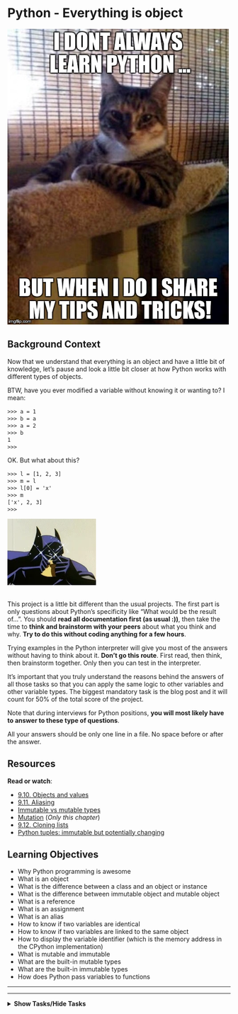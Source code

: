 # Python - Everything is object

<p><img src="./r_208403_QPSN8.jpg" alt="" style="" /><br /></p>

<h2>Background Context</h2>

<p>Now that we understand that everything is an object and have a little bit of knowledge, let&rsquo;s pause and look a little bit closer at how Python works with different types of objects.</p>

<p>BTW, have you ever modified a variable without knowing it or wanting to? I mean:</p>

<pre><code>&gt;&gt;&gt; a = 1
&gt;&gt;&gt; b = a
&gt;&gt;&gt; a = 2
&gt;&gt;&gt; b
1
&gt;&gt;&gt; 
</code></pre>

<p>OK. But what about this?</p>

<pre><code>&gt;&gt;&gt; l = [1, 2, 3]
&gt;&gt;&gt; m = l
&gt;&gt;&gt; l[0] = &#39;x&#39;
&gt;&gt;&gt; m
[&#39;x&#39;, 2, 3]
&gt;&gt;&gt; 
</code></pre>

<p><img src="./giphy.webp" alt="" style="" /><br />
<br /></p>

<p>This project is a little bit different than the usual projects. The first part is only questions about Python&rsquo;s specificity like &ldquo;What would be the result of&hellip;&rdquo;. 
You should <strong>read all documentation first (as usual :))</strong>, then take the time to <strong>think and brainstorm with your peers</strong> about what you think and why. <strong>Try to do this without coding anything for a few hours</strong>.</p>

<p>Trying examples in the Python interpreter will give you most of the answers without having to think about it. <strong>Don&rsquo;t go this route</strong>. First read, then think, then brainstorm together. Only then you can test in the interpreter.</p>

<p>It&rsquo;s important that you truly understand the reasons behind the answers of all those tasks so that you can apply the same logic to other variables and other variable types.
The biggest mandatory task is the blog post and it will count for 50% of the total score of the project.</p>

<p>Note that during interviews for Python positions, <strong>you will most likely have to answer to these type of questions</strong>.</p>

<p>All your answers should be only one line in a file. No space before or after the answer.</p>

## Resources

<p><strong>Read or watch</strong>:</p>

<ul>
<li><a href="http://www.openbookproject.net/thinkcs/python/english2e/ch09.html#objects-and-values" title="9.10. Objects and values" target="_blank">9.10. Objects and values</a> </li>
<li><a href="http://www.openbookproject.net/thinkcs/python/english2e/ch09.html#aliasing" title="9.11. Aliasing" target="_blank">9.11. Aliasing</a> </li>
<li><a href="https://stackoverflow.com/questions/8056130/immutable-vs-mutable-types" title="Immutable vs mutable types" target="_blank">Immutable vs mutable types</a> </li>
<li><a href="http://composingprograms.com/pages/24-mutable-data.html#sequence-objects" title="Mutation" target="_blank">Mutation</a> (<em>Only this chapter</em>)</li>
<li><a href="http://www.openbookproject.net/thinkcs/python/english2e/ch09.html#cloning-lists" title="9.12. Cloning lists" target="_blank">9.12. Cloning lists</a> </li>
<li><a href="http://radar.oreilly.com/2014/10/python-tuples-immutable-but-potentially-changing.html" title="Python tuples: immutable but potentially changing" target="_blank">Python tuples: immutable but potentially changing</a> </li>
</ul>

<h2>Learning Objectives</h2>

<ul>
<li>Why Python programming is awesome</li>
<li>What is an object</li>
<li>What is the difference between a class and an object or instance</li>
<li>What is the difference between immutable object and mutable object</li>
<li>What is a reference</li>
<li>What is an assignment</li>
<li>What is an alias</li>
<li>How to know if two variables are identical</li>
<li>How to know if two variables are linked to the same object</li>
<li>How to display the variable identifier (which is the memory address in the CPython implementation)</li>
<li>What is mutable and immutable</li>
<li>What are the built-in mutable types</li>
<li>What are the built-in immutable types</li>
<li>How does Python pass variables to functions</li>
</ul>

--- 
---

<details>
<summary><strong>Show Tasks/Hide Tasks</strong></summary><br>

# TASKS

# 0. Who am I?
   
<p>What function would you use to print the type of an object?</p>

<p>Write the name of the function in the file, without <code>()</code>.</p>

  </div>

[(answer)](/../0x00-python-hello_world/2-print.py)


# 1. Where are you?

   
<p>How do you get the variable identifier (which is the memory address in the CPython implementation)?</p>

<p>Write the name of the function in the file, without <code>()</code>.</p>

  </div>

[(answer)](./1-answer.txt)


# 2. Right count
   
<p>In the following code, do <code>a</code> and <code>b</code> point to the same object?
Answer with <code>Yes</code> or <code>No</code>.</p>

<pre><code>&gt;&gt;&gt; a = 89
&gt;&gt;&gt; b = 100
</code></pre>

  </div>

[(answer)](./2-answer.txt)


# 3. Right count =
   
<p>In the following code, do <code>a</code> and <code>b</code> point to the same object?
Answer with <code>Yes</code> or <code>No</code>.</p>

<pre><code>&gt;&gt;&gt; a = 89
&gt;&gt;&gt; b = 89
</code></pre>

  </div>

[(answer)](./3-answer.txt)

# 4. Right count =
   
<p>In the following code, do <code>a</code> and <code>b</code> point to the same object?
Answer with <code>Yes</code> or <code>No</code>.</p>

<pre><code>&gt;&gt;&gt; a = 89
&gt;&gt;&gt; b = a
</code></pre>

  </div>

[(answer)](./4-answer.txt)

# 5. Right count =+

<p>In the following code, do <code>a</code> and <code>b</code> point to the same object?
Answer with <code>Yes</code> or <code>No</code>.</p>

<pre><code>&gt;&gt;&gt; a = 89
&gt;&gt;&gt; b = a + 1
</code></pre>

  </div>

[(answer)](./5-answer.txt)


# 6. Is equal
   
<p>What do these 3 lines print?</p>

<pre><code>&gt;&gt;&gt; s1 = &quot;Best School&quot;
&gt;&gt;&gt; s2 = s1
&gt;&gt;&gt; print(s1 == s2)
</code></pre>

  </div>

[(answer)](./6-answer.txt)


# 7. Is the same
    
<p>What do these 3 lines print?</p>

<pre><code>&gt;&gt;&gt; s1 = &quot;Best&quot;
&gt;&gt;&gt; s2 = s1
&gt;&gt;&gt; print(s1 is s2)
</code></pre>

  </div>

[(answer)](./7-answer.txt)


# 8. Is really equal

<p>What do these 3 lines print?</p>

<pre><code>&gt;&gt;&gt; s1 = &quot;Best School&quot;
&gt;&gt;&gt; s2 = &quot;Best School&quot;
&gt;&gt;&gt; print(s1 == s2)
</code></pre>

  </div>

[(answer)](./8-answer.txt)



#  9. Is really the same
   
<p>What do these 3 lines print?</p>

<pre><code>&gt;&gt;&gt; s1 = &quot;Best School&quot;
&gt;&gt;&gt; s2 = &quot;Best School&quot;
&gt;&gt;&gt; print(s1 is s2)
</code></pre>

  </div>

[(answer)](./9-answer.txt)


# 10. And with a list, is it equal
   
<p>What do these 3 lines print?</p>

<pre><code>&gt;&gt;&gt; l1 = [1, 2, 3]
&gt;&gt;&gt; l2 = [1, 2, 3] 
&gt;&gt;&gt; print(l1 == l2)
</code></pre>

  </div>

[(answer)](./10-answer.txt)


# 11. And with a list, is it the same
   
<p>What do these 3 lines print?</p>

<pre><code>&gt;&gt;&gt; l1 = [1, 2, 3]
&gt;&gt;&gt; l2 = [1, 2, 3] 
&gt;&gt;&gt; print(l1 is l2)
</code></pre>

  </div>

[(answer)](./11-answer.txt)

# 12. And with a list, is it really equal
   
<p>What do these 3 lines print?</p>

<pre><code>&gt;&gt;&gt; l1 = [1, 2, 3]
&gt;&gt;&gt; l2 = l1
&gt;&gt;&gt; print(l1 == l2)
</code></pre>

  </div>
  
[(answer)](./12-answer.txt)



# 13. And with a list, is it really the same
    
<p>What do these 3 lines print?</p>

<pre><code>&gt;&gt;&gt; l1 = [1, 2, 3]
&gt;&gt;&gt; l2 = l1
&gt;&gt;&gt; print(l1 is l2)
</code></pre>

  </div>

[(answer)](./13-answer.txt)


# 14. List append
   
    <p>What does this script print?</p>

<pre><code>l1 = [1, 2, 3]
l2 = l1
l1.append(4)
print(l2)
</code></pre>

  </div>

  [(answer)](./14-answer.txt)


# 15. List add
    
<p>What does this script print?</p>

<pre><code>l1 = [1, 2, 3]
l2 = l1
l1 = l1 + [4]
print(l2)
</code></pre>

  </div>

  [(answer)](./15-answer.txt)



# 16. Integer incrementation
    
 <p>What does this script print?</p>

<pre><code>def increment(n):
    n += 1

a = 1
increment(a)
print(a)
</code></pre>

  </div>

[(answer)](./16-answer.txt)


# 17. List incrementation
   
<p>What does this script print?</p>

<pre><code>def increment(n):
    n.append(4)

l = [1, 2, 3]
increment(l)
print(l)
</code></pre>

  </div>

[(answer)](./17-answer.txt)



# 18. List assignation
   
<p>What does this script print?</p>

<pre><code>def assign_value(n, v):
    n = v

l1 = [1, 2, 3]
l2 = [4, 5, 6]
assign_value(l1, l2)
print(l1)
</code></pre>

  </div>

[(answer)](./18-answer.txt)



# 19. Copy a list object
    
<p>Write a function <code>def copy_list(l):</code> that returns a <strong>copy</strong> of a list.</p>

<ul>
<li>The input list can contain any type of objects</li>
<li>Your file should be maximum 3-line long (no documentation needed)</li>
<li>You are not allowed to import any module</li>
</ul>

<pre><code>guillaume@ubuntu:~/0x09$ cat 19-main.py
#!/usr/bin/python3
copy_list = __import__(&#39;19-copy_list&#39;).copy_list

my_list = [1, 2, 3]
print(my_list)

new_list = copy_list(my_list)

print(my_list)
print(new_list)

print(new_list == my_list)
print(new_list is my_list)

guillaume@ubuntu:~/0x09$ ./19-main.py
[1, 2, 3]
[1, 2, 3]
[1, 2, 3]
True
False
guillaume@ubuntu:~/0x09$ wc -l 19-copy_list.py 
3 19-copy_list.py
guillaume@ubuntu:~/0x09$ 
</code></pre>

<p><strong>No test cases needed</strong></p>

  </div>

[(answer)](./19-copy_list.py)


# 20. Tuple or not?
    
<pre><code>a = ()
</code></pre>

<p>Is <code>a</code> a tuple? Answer with <code>Yes</code> or <code>No</code>.</p>

  </div>

[(answer)](./20-answer.txt)


# 21. Tuple or not?
  
<pre><code>a = (1, 2)
</code></pre>

<p>Is <code>a</code> a tuple? Answer with <code>Yes</code> or <code>No</code>.</p>

  </div>

[(answer)](./21-answer.txt)



# 22. Tuple or not?
    
<pre><code>a = (1)
</code></pre>

<p>Is <code>a</code> a tuple? Answer with <code>Yes</code> or <code>No</code>.</p>

  </div>

[(answer)](./22-answer.txt)


# 23. Tuple or not?
    
<pre><code>a = (1, )
</code></pre>

<p>Is <code>a</code> a tuple? Answer with <code>Yes</code> or <code>No</code>.</p>

  </div>

[(answer)](./23-answer.txt)


# 24. Who I am?
    
<p>What does this script print?</p>

<pre><code>a = (1)
b = (1)
a is b
</code></pre>

  </div>

[(answer)](./24-answer.txt)


# 25. Tuple or not
    
<p>What does this script print?</p>

<pre><code>a = (1, 2)
b = (1, 2)
a is b
</code></pre>

  </div>

[(answer)](./25-answer.txt)


# 26. Empty is not empty
    
<p>What does this script print?</p>

<pre><code>a = ()
b = ()
a is b
</code></pre>

  </div>

[(answer)](./26-answer.txt)


# 27. Still the same?
    
<pre><code>&gt;&gt;&gt; id(a)
139926795932424
&gt;&gt;&gt; a
[1, 2, 3, 4]
&gt;&gt;&gt; a = a + [5]
&gt;&gt;&gt; id(a)
</code></pre>

[(answer)](./27-answer.txt)


<p>Will the last line of this script print <code>139926795932424</code>? Answer with <code>Yes</code> or <code>No</code>.</p>

  </div>

# 28. Same or not?
    
<pre><code>&gt;&gt;&gt; a
[1, 2, 3]
&gt;&gt;&gt; id (a)
139926795932424
&gt;&gt;&gt; a += [4]
&gt;&gt;&gt; id(a)
</code></pre>

<p>Will the last line of this script print <code>139926795932424</code>? Answer with <code>Yes</code> or <code>No</code>.</p>

  </div>

[(answer)](./28-answer.txt)



# 29. #pythonic
   
<p>Write a function <code>magic_string()</code> that returns a string &ldquo;BestSchool&rdquo; n times the number of the iteration (see code):</p>

<ul>
<li>Format: see example</li>
<li>Your file should be maximum 4-line long (no documentation needed)</li>
<li>You are not allowed to import any module</li>
</ul>

<pre><code>guillaume@ubuntu:~/0x09$ cat 100-main.py
#!/usr/bin/python3
magic_string = __import__(&#39;100-magic_string&#39;).magic_string

for i in range(10):
    print(magic_string())

guillaume@ubuntu:~/0x09$ ./100-main.py | cat -e
BestSchool$
BestSchool, BestSchool$
BestSchool, BestSchool, BestSchool$
BestSchool, BestSchool, BestSchool, BestSchool$
BestSchool, BestSchool, BestSchool, BestSchool, BestSchool$
BestSchool, BestSchool, BestSchool, BestSchool, BestSchool, BestSchool$
BestSchool, BestSchool, BestSchool, BestSchool, BestSchool, BestSchool, BestSchool$
BestSchool, BestSchool, BestSchool, BestSchool, BestSchool, BestSchool, BestSchool, BestSchool$
BestSchool, BestSchool, BestSchool, BestSchool, BestSchool, BestSchool, BestSchool, BestSchool, BestSchool$
BestSchool, BestSchool, BestSchool, BestSchool, BestSchool, BestSchool, BestSchool, BestSchool, BestSchool, BestSchool$
guillaume@ubuntu:~/0x09$ wc -l 100-magic_string.py 
4 100-magic_string.py
guillaume@ubuntu:~/0x09$ 
</code></pre>

<p><strong>No test cases needed</strong></p>

  </div>

[(answer)](./100-magic_string.py)


# 30. Low memory cost
   
<p>Write a class <code>LockedClass</code> with no class or object attribute, that prevents the user from dynamically creating new instance attributes, except if the new instance attribute is called <code>first_name</code>.</p>

<ul>
<li>You are not allowed to import any module</li>
</ul>

<pre><code>guillaume@ubuntu:~/0x09$ cat 101-main.py
#!/usr/bin/python3
LockedClass = __import__(&#39;101-locked_class&#39;).LockedClass

lc = LockedClass()
lc.first_name = &quot;John&quot;
try:
    lc.last_name = &quot;Snow&quot;
except Exception as e:
    print(&quot;[{}] {}&quot;.format(e.__class__.__name__, e))

guillaume@ubuntu:~/0x09$ ./101-main.py
[AttributeError] &#39;LockedClass&#39; object has no attribute &#39;last_name&#39;
guillaume@ubuntu:~/0x09$ 
</code></pre>

<p><strong>No test cases needed</strong></p>

  </div>

[(answer)](./101-locked_class.py)

# 31. int 1/3
    
<pre><code>julien@ubuntu:/python3$ cat int.py 
a = 1
b = 1
julien@ubuntu:/python3$ 
</code></pre>

<p>Assuming we are using a CPython implementation of Python3 with default options/configuration:</p>

<ul>
<li>How many int objects are created by the execution of the first line of the script? (<code>103-line1.txt</code>)</li>
<li>How many int objects are created by the execution of the second line of the script (<code>103-line2.txt</code>)</li>
</ul>

  </div>

  [(answer)](./103-line1.txt) and [(answer)](./103-line2.txt)

# 32. int 2/3
   
<pre><code>julien@ubuntu:/python3$ cat int.py 
a = 1024
b = 1024
del a
del b
c = 1024
julien@ubuntu:/python3$ 
</code></pre>

<p>Assuming we are using a CPython implementation of Python3 with default options/configuration:</p>

<ul>
<li>How many int objects are created by the execution of the first line of the script? (<code>104-line1.txt</code>)</li>
<li>How many int objects are created by the execution of the second line of the script (<code>104-line2.txt</code>)</li>
<li>After the execution of line 3, is the int object pointed by <code>a</code> deleted? Answer with <code>Yes</code> or <code>No</code> (<code>104-line3.txt</code>)</li>
<li>After the execution of line 4, is the int object pointed by <code>b</code> deleted? Answer with <code>Yes</code> or <code>No</code> (<code>104-line4.txt</code>)</li>
<li>How many int objects are created by the execution of the last line of the script (<code>104-line5.txt</code>)</li>
</ul>

  </div>

[(answer)](./104-line1.txt), [(answer)](./104-line2.txt), [(answer)](./104-line3.txt), [(answer)](./104-line4.txt) and [(answer)](./104-line5.txt)

# 33. int 3/3
   
<pre><code>julien@twix:/tmp/so$ cat int.py 
print(&quot;I&quot;)
print(&quot;Love&quot;)
print(&quot;Python&quot;)
julien@ubuntu:/tmp/so$ 
</code></pre>

<p>Assuming we are using a CPython implementation of Python3 with default options/configuration:</p>

<ul>
<li>Before the execution of line 2 (<code>print(&quot;Love&quot;)</code>), how many int objects have been created and are still in memory? (<code>105-line1.txt</code>)</li>
<li>Why? (optional blog post :))</li>
</ul>

<p>Hint: <code>NSMALLPOSINTS</code>, <code>NSMALLNEGINTS</code></p>

<p><img src="./70f9ea0e969dfcc407a7427aba4786d87a920494.gif" alt="" style="" /></p>

  </div>

  [(answer)](./105-line1.txt)

# 34. Clear strings
    
<pre><code>guillaume@ubuntu:/python3$ cat string.py 
a = &quot;SCHL&quot;
b = &quot;SCHL&quot;
del a
del b
c = &quot;SCHL&quot;
guillaume@ubuntu:/python3$ 
</code></pre>

<p>Assuming we are using a CPython implementation of Python3 with default options/configuration (For answers with numbers use integers, don&rsquo;t spell out the word):</p>

<ul>
<li>How many string objects are created by the execution of the first line of the script? (<code>106-line1.txt</code>)</li>
<li>How many string objects are created by the execution of the second line of the script (<code>106-line2.txt</code>)</li>
<li>After the execution of line 3, is the string object pointed by <code>a</code> deleted? Answer with <code>Yes</code> or <code>No</code> (<code>106-line3.txt</code>)</li>
<li>After the execution of line 4, is the string object pointed by <code>b</code> deleted? Answer with <code>Yes</code> or <code>No</code> (<code>106-line4.txt</code>)</li>
<li>How many string objects are created by the execution of the last line of the script (<code>106-line5.txt</code>)</li>
</ul>

  </div>

  [(answer)](./106-line1.txt), [(answer)](./106-line2.txt), [(answer)](./106-line3.txt), [(answer)](./106-line4.txt) and [(answer)](./106-line5.txt)

  <em>THE END</em>

  </details>

 

